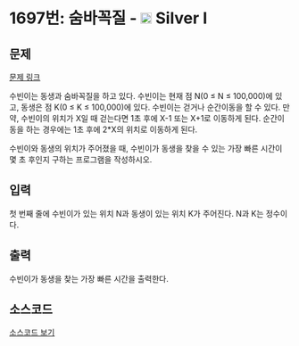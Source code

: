 # 1697번: 숨바꼭질 - <img src="https://static.solved.ac/tier_small/10.svg" style="height:20px" /> Silver I

<!-- performance -->

<!-- 문제 제출 후 깃허브에 푸시를 했을 때 제출한 코드의 성능이 입력될 공간입니다.-->

<!-- end -->

## 문제

[문제 링크](https://boj.kr/1697)

<p>수빈이는 동생과&nbsp;숨바꼭질을 하고 있다. 수빈이는 현재 점 N(0 ≤ N ≤ 100,000)에 있고, 동생은 점 K(0 ≤ K ≤ 100,000)에&nbsp;있다.&nbsp;수빈이는 걷거나 순간이동을 할 수 있다. 만약, 수빈이의 위치가 X일 때 걷는다면 1초 후에 X-1 또는 X+1로 이동하게 된다. 순간이동을 하는 경우에는 1초 후에 2*X의 위치로 이동하게 된다.</p>

<p>수빈이와 동생의 위치가 주어졌을 때, 수빈이가 동생을 찾을 수 있는 가장 빠른 시간이 몇 초 후인지 구하는 프로그램을 작성하시오.</p>

## 입력

<p>첫 번째 줄에 수빈이가 있는 위치 N과 동생이 있는 위치 K가 주어진다.&nbsp;N과 K는 정수이다.</p>

## 출력

<p>수빈이가 동생을 찾는 가장 빠른 시간을 출력한다.</p>

## 소스코드

[소스코드 보기](숨바꼭질.cpp)